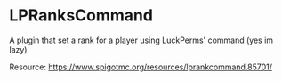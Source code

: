 # LPRanksCommand

A plugin that set a rank for a player using LuckPerms' command (yes im lazy)

Resource: https://www.spigotmc.org/resources/lprankcommand.85701/
